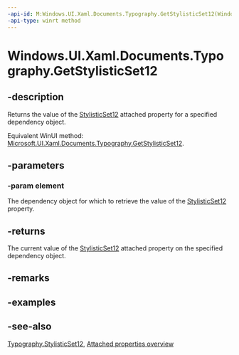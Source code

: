```yaml
---
-api-id: M:Windows.UI.Xaml.Documents.Typography.GetStylisticSet12(Windows.UI.Xaml.DependencyObject)
-api-type: winrt method
---
```


<!-- Method syntax
public bool GetStylisticSet12(Windows.UI.Xaml.DependencyObject element)
-->

# Windows.UI.Xaml.Documents.Typography.GetStylisticSet12

## -description
Returns the value of the [StylisticSet12](typography_stylisticset12.md) attached property for a specified dependency object.

Equivalent WinUI method: [Microsoft.UI.Xaml.Documents.Typography.GetStylisticSet12](/windows/winui/api/microsoft.ui.xaml.documents.typography.getstylisticset12).

## -parameters
### -param element
The dependency object for which to retrieve the value of the [StylisticSet12](typography_stylisticset12.md) property.

## -returns
The current value of the [StylisticSet12](typography_stylisticset12.md) attached property on the specified dependency object.

## -remarks

## -examples

## -see-also

[Typography.StylisticSet12](typography_stylisticset12.md), [Attached properties overview](/windows/uwp/xaml-platform/attached-properties-overview)
